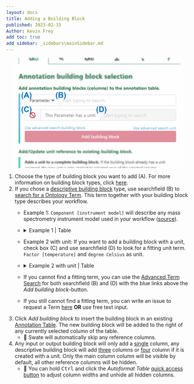 ```yaml
---
layout: docs
title: Adding a Building Block
published: 2023-02-15
Author: Kevin Frey
add toc: true
add sidebar: _sidebars\mainSidebar.md
---
```


<p style="display: flex; justify-content: center">
<img src="./../img/Swate-AddBuildingBlock-Exp.jpg?v31.01.22" style="height: 300px">
</p>

1. Choose the type of building block you want to add (A). For more information on building block types, click [here](#building-block-types).
2. If you chose a [descriptive building block](#descriptive-building-blocks) type, use searchfield (B) to [search for a Ontology Term](./docs04-Ontology-Term-Search.html). This term together with your building block type describes your workflow.
    - Example 1: `Component [instrument model]` will describe any mass spectrometry instrument model used in your workflow ([source](http://www.ontobee.org/ontology/MS?iri=http://purl.obolibrary.org/obo/MS_1000031)).
    - <details><summary>Example 1 | Table</summary>
        <p>

        | Component [instrument model] 	| Term Source REF (MS:1000031) 	| Term Accession Number (MS:1000031) 	|
        |------------------------------	|------------------------------	|------------------------------------	|

        </p>
        </details>
    - Example 2 with unit: If you want to add a building block with a unit, check box (C) and use searchfield (D) to look for a fitting unit term. `Factor [temperature]` and `degree Celsius` as unit.
    - <details><summary>Example 2 with unit | Table</summary>
        <p>

        | Factor [temperature] 	| Unit 	| Term Source REF (PATO:0000146) 	| Term Accession Number (PATO:0000146) 	|
        |----------------------	|------	|--------------------------------	|--------------------------------------	|

        </p>
        </details>
    - If you cannot find a fitting term, you can use the [Advanced Term Search](./Docs07-Advanced-Term-Search.html) for both searchfield (B) and (D) with the blue links above the *Add building block*-button.
    - If you still cannot find a fitting term, you can write an issue to request a Term [here](https://github.com/nfdi4plants/nfdi4plants_ontology/issues/new/choose) **OR** use free text input.
3. Click *Add building block* to insert the building block in an existing [Annotation Table](./Docs02-Annotation-Table.html). The new building block will be added to the right of any currently selected column of the table. 
    - 👀 Swate will automatically skip any reference columns.
4. Any input or output building block will only add a <u>single</u> column, any descriptive building block will add <u>three</u> columns or <u>four</u> column if it is created with a unit. Only the main column column will be visible by default, all other reference columns will be hidden.
    - 👀 You can hold <kbd>Ctrl</kbd> and click the *Autoformat Table* <a href="./../img/Swate-Overlay-Exp.jpg" target="_blank">quick access button</a> to adjust column widths and unhide all hidden columns.   

<br>
